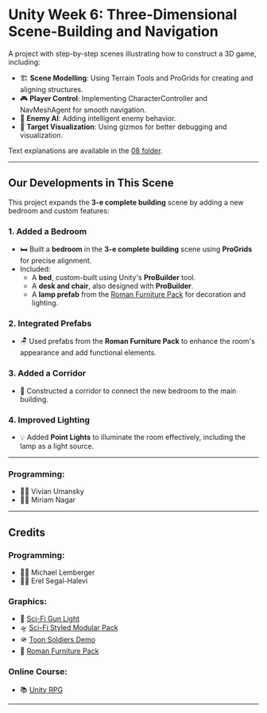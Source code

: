 
# **Unity Week 6: Three-Dimensional Scene-Building and Navigation**

A project with step-by-step scenes illustrating how to construct a 3D game, including:

- 🏗️ **Scene Modelling**: Using Terrain Tools and ProGrids for creating and aligning structures.
- 🎮 **Player Control**: Implementing CharacterController and NavMeshAgent for smooth navigation.
- 🤖 **Enemy AI**: Adding intelligent enemy behavior.
- 🎯 **Target Visualization**: Using gizmos for better debugging and visualization.

Text explanations are available in the [08 folder](https://github.com/gamedev-at-ariel/gamedev-5782).

---

## **Our Developments in This Scene**
This project expands the **3-e complete building** scene by adding a new bedroom and custom features:

### **1. Added a Bedroom**
- 🛏️ Built a **bedroom** in the **3-e complete building** scene using **ProGrids** for precise alignment.
- Included:
  - A **bed**, custom-built using Unity's **ProBuilder** tool.
  - A **desk and chair**, also designed with **ProBuilder**.
  - A **lamp prefab** from the [Roman Furniture Pack](https://assetstore.unity.com/packages/3d/props/furniture/roman-furniture-roman-villa-pack-165586) for decoration and lighting.

### **2. Integrated Prefabs**
- 🪑 Used prefabs from the **Roman Furniture Pack** to enhance the room's appearance and add functional elements.

### **3. Added a Corridor**
- 🚪 Constructed a corridor to connect the new bedroom to the main building.

### **4. Improved Lighting**
- 💡 Added **Point Lights** to illuminate the room effectively, including the lamp as a light source.

---
### **Programming**:
- 👨‍💻 Vivian Umansky
- 👨‍💻 Miriam Nagar
---

## **Credits**

### **Programming**:
- 👨‍💻 Michael Lemberger
- 👨‍💻 Erel Segal-Halevi

### **Graphics**:
- 🔫 [Sci-Fi Gun Light](https://assetstore.unity.com/packages/3d/props/guns/sci-fi-gun-light-87916)
- 🛸 [Sci-Fi Styled Modular Pack](https://assetstore.unity.com/packages/3d/environments/sci-fi/sci-fi-styled-modular-pack-82913)
- 🪖 [Toon Soldiers Demo](https://assetstore.unity.com/packages/3d/characters/toon-soldiers-demo-69684)
- 🏺 [Roman Furniture Pack](https://assetstore.unity.com/packages/3d/props/furniture/roman-furniture-roman-villa-pack-165586)

### **Online Course**:
- 📚 [Unity RPG](https://www.gamedev.tv/p/unity-rpg/?product_id=1503859&coupon_code=JOINUS)

---
